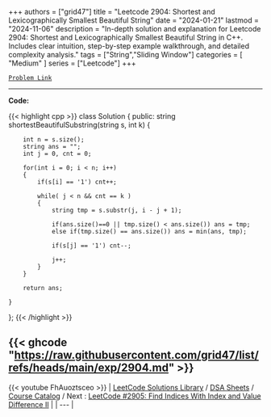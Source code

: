 
+++
authors = ["grid47"]
title = "Leetcode 2904: Shortest and Lexicographically Smallest Beautiful String"
date = "2024-01-21"
lastmod = "2024-11-06"
description = "In-depth solution and explanation for Leetcode 2904: Shortest and Lexicographically Smallest Beautiful String in C++. Includes clear intuition, step-by-step example walkthrough, and detailed complexity analysis."
tags = ["String","Sliding Window"]
categories = [
    "Medium"
]
series = ["Leetcode"]
+++



[`Problem Link`](https://leetcode.com/problems/shortest-and-lexicographically-smallest-beautiful-string/description/)

---
**Code:**

{{< highlight cpp >}}
class Solution {
public:
    string shortestBeautifulSubstring(string s, int k) {
        
        int n = s.size();
        string ans = "";
        int j = 0, cnt = 0;

        for(int i = 0; i < n; i++)
        {
            if(s[i] == '1') cnt++;

            while( j < n && cnt == k )
            {
                string tmp = s.substr(j, i - j + 1);

                if(ans.size()==0 || tmp.size() < ans.size()) ans = tmp;
                else if(tmp.size() == ans.size()) ans = min(ans, tmp);

                if(s[j] == '1') cnt--;

                j++;
            }
        }

        return ans;        
        
    }
};
{{< /highlight >}}

{{< ghcode "https://raw.githubusercontent.com/grid47/list/refs/heads/main/exp/2904.md" >}}
---
{{< youtube FhAuoztsceo >}}
| [LeetCode Solutions Library](https://grid47.xyz/leetcode/) / [DSA Sheets](https://grid47.xyz/sheets/) / [Course Catalog](https://grid47.xyz/courses/) / Next : [LeetCode #2905: Find Indices With Index and Value Difference II](https://grid47.xyz/posts/leetcode-2905-find-indices-with-index-and-value-difference-ii-solution/) |
| --- |
